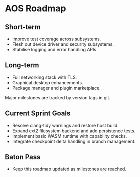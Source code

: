 # AOS Roadmap

## Short-term
- Improve test coverage across subsystems.
- Flesh out device driver and security subsystems.
- Stabilise logging and error handling APIs.

## Long-term
- Full networking stack with TLS.
- Graphical desktop enhancements.
- Package manager and plugin marketplace.

Major milestones are tracked by version tags in git.

## Current Sprint Goals
- Resolve clang-tidy warnings and restore host build.
- Expand ext2 filesystem backend and add persistence tests.
- Implement basic WASM runtime with capability checks.
- Integrate checkpoint delta handling in branch management.

## Baton Pass
- Keep this roadmap updated as milestones are reached.
